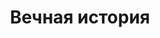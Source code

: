 ---
title: 'Вечная история'
# titleEnglish: 'An old story'
# dateStart: 2020
dateEnd: 2020
images: ['вечная_история.tif']
extra: 'бумага, акварель, линеры'
size: 'А4'
# display: false
# text: ''
---